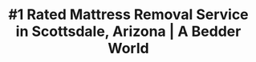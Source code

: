 ---
layout: location.njk
title: "#1 Rated Mattress Removal Service in Scottsdale, Arizona | A Bedder World"
description: "Professional mattress removal and disposal service in Scottsdale, Arizona. Desert Luxury eco-friendly disposal, next-day pickup, and competitive pricing. Call 720-263-6094 today!"
permalink: /mattress-removal/arizona/phoenix/scottsdale/
city: Scottsdale
state: Arizona
stateSlug: arizona
parentMetro: Phoenix
coordinates: 
  lat: 33.4942
  lng: -111.9261
pricing:
  startingPrice: 125
  single: 125
  queen: 125
  king: 135
  boxSpring: 30

neighborhoods: [
  {
    "name": "Old Town Scottsdale",
    "zipCodes": [
      "85251"
    ]
  },
  {
    "name": "Paradise Valley Village",
    "zipCodes": [
      "85253"
    ]
  },
  {
    "name": "McCormick Ranch",
    "zipCodes": [
      "85258"
    ]
  },
  {
    "name": "Desert Ridge",
    "zipCodes": [
      "85254"
    ]
  },
  {
    "name": "Troon North",
    "zipCodes": [
      "85262"
    ]
  },
  {
    "name": "DC Ranch",
    "zipCodes": [
      "85262"
    ]
  },
  {
    "name": "McDowell Mountain Ranch",
    "zipCodes": [
      "85255"
    ]
  },
  {
    "name": "Scottsdale Airpark",
    "zipCodes": [
      "85260"
    ]
  },
  {
    "name": "South Scottsdale",
    "zipCodes": [
      "85250"
    ]
  },
  {
    "name": "Gainey Ranch",
    "zipCodes": [
      "85258"
    ]
  },
  {
    "name": "Kierland Commons",
    "zipCodes": [
      "85254"
    ]
  },
  {
    "name": "North Scottsdale",
    "zipCodes": [
      "85262"
    ]
  },
  {
    "name": "Pinnacle Peak",
    "zipCodes": [
      "85255"
    ]
  },
  {
    "name": "Carefree Highway Corridor",
    "zipCodes": [
      "85259"
    ]
  },
  {
    "name": "Fountain Hills Border",
    "zipCodes": [
      "85260"
    ]
  },
  {
    "name": "Ranch at Grayhawk",
    "zipCodes": [
      "85255"
    ]
  }
]
zipCodes: [
  "85250",
  "85251", 
  "85253",
  "85254",
  "85255",
  "85257",
  "85258",
  "85259",
  "85260",
  "85262"
]
recyclingPartners: [
  "City of Scottsdale Solid Waste Services",
  "Republic Services North Valley",
  "Waste Management Scottsdale",
  "Desert Pride Disposal"
]
localRegulations: "Scottsdale provides comprehensive solid waste management services including weekly trash collection and recycling programs. The city maintains high environmental standards appropriate for its luxury community status and coordinates with resort properties and upscale developments for specialized bulk item collection services."
nearbyCities: [
  {
    "name": "Phoenix",
    "slug": "phoenix",
    "distance": 15,
    "isSuburb": false
  },
  {
    "name": "Tempe",
    "slug": "tempe",
    "distance": 12,
    "isSuburb": true
  },
  {
    "name": "Mesa",
    "slug": "mesa",
    "distance": 18,
    "isSuburb": true
  },
  {
    "name": "Paradise Valley",
    "slug": "paradise-valley",
    "distance": 8,
    "isSuburb": false
  },
  {
    "name": "Fountain Hills",
    "slug": "fountain-hills",
    "distance": 12,
    "isSuburb": false
  },
  {
    "name": "Cave Creek",
    "slug": "cave-creek",
    "distance": 15,
    "isSuburb": false
  }
]

pageContent:
  heroDescription: "#1 rated mattress removal service in Scottsdale, Arizona. Professional pickup  We handle everything from Old Town condos to North Scottsdale estates and resort properties. Serving 16+ neighborhoods throughout Arizona's premier desert destination with full municipal compliance."
  aboutService: "Scottsdale's specialized mattress removal and environmental disposal experts, serving Arizona's premier desert destination and world-renowned resort community with professional service standards. From the vibrant Old Town entertainment district with its renowned galleries and nightlife to exclusive North Scottsdale estate communities like Troon North and DC Ranch, we deliver professional mattress collection across 16+ prestigious neighborhoods throughout Scottsdale's affluent 241,000+ residents, maintaining strict compliance with city environmental regulations and upscale community expectations. Our Scottsdale team understands the distinctive character of Arizona's desert capital - from coordinating with world-class resorts, spas, and championship golf courses to navigating the sophisticated expectations of gated communities, art collectors, and affluent residents who've made Scottsdale a top relocation destination. Through partnerships with City of Scottsdale Solid Waste Services and premium waste management providers, we guarantee responsible processing that meets all municipal standards while supporting Scottsdale's commitment to environmental excellence and maintaining the city's reputation as the Southwest's premier lifestyle destination."
  serviceAreasIntro: "We provide comprehensive mattress pickup services throughout the greater Scottsdale area, covering all major neighborhoods from the arts district to the upscale estates:"
  regulationsCompliance: "Our service ensures full compliance with Scottsdale's solid waste management standards and upscale community environmental requirements, providing proper documentation for your records and handling all required disposal preparation steps for both residential estates and resort properties."
  environmentalImpact: "Each Scottsdale mattress collection supports Arizona's premier desert destination's commitment to environmental sustainability and desert conservation excellence. Working alongside City of Scottsdale Solid Waste Services and certified recycling partners, we've successfully diverted substantial volumes of mattress materials away from Arizona landfills. Recovered components include steel spring systems, foam materials, cotton fabric layers, and hardwood frame structures - materials processed responsibly to minimize ecological impact while supporting Scottsdale's leadership role in environmental stewardship that protects the pristine Sonoran Desert landscape and maintains the city's world-class reputation for sustainable living."
  howItWorksScheduling: "Next-day slots available throughout Scottsdale and surrounding upscale communities. We'll confirm via text message and coordinate any special access requirements for gated estates, resort properties, or exclusive community protocols."
  howItWorksService: "Our fully licensed and insured Scottsdale crew handles complete mattress extraction from any location on your property, manages all city compliance requirements, and expertly navigates the unique characteristics of Arizona's premier desert destination including estate property protocols, resort coordination, and upscale community standards."
  howItWorksDisposal: "Your mattress is processed through City of Scottsdale Solid Waste Services, premium recycling facilities, or certified waste management partners for responsible material recovery and environmental protection."
  sidebarStats:
    mattressesRemoved: "7,398"

reviews:
  count: 341
  featured: [
  {
    "text": "We needed mattress removal from our master bedroom and weren't sure about timing with our busy schedule. A Bedder World's team arrived exactly when promised, handled the pickup professionally, and completed everything in under 20 minutes. The crew was discreet and respectful throughout the process.",
    "author": "Elizabeth R.",
    "neighborhood": "Troon North"
  },
  {
    "text": "Our business needed mattress removal from our upstairs loft space, and timing was critical with our upcoming event. A Bedder World worked around our schedule perfectly and their team was incredibly careful navigating around our displays and equipment. Excellent coordination and professionalism!",
    "author": "David M.",
    "neighborhood": "Old Town Scottsdale"
  },
  {
    "text": "When we upgraded our master suite furniture, we needed our king mattress and box spring removed quickly. A Bedder World's team was punctual, professional, and handled everything carefully including navigating our curved staircase. Great communication and service from start to finish!",
    "author": "Carol and James T.",
    "neighborhood": "McCormick Ranch"
  }
]
faqs: [
  {
    "question": "Do you serve gated communities like Troon North and DC Ranch?",
    "answer": "Yes! We regularly serve gated communities throughout Scottsdale including Troon North, DC Ranch, McDowell Mountain Ranch, and other exclusive neighborhoods. Our team understands security protocols and coordinates seamlessly with community management."
  },
  {
    "question": "How quickly can you pick up mattresses in Scottsdale?",
    "answer": "We offer next-day pickup slots throughout Scottsdale. Once scheduled, we'll confirm via text message and provide a specific pickup window. Most Scottsdale removals are completed within 24-48 hours of your initial request."
  },
  {
    "question": "What does your Scottsdale mattress removal service include?",
    "answer": "Complete mattress and box spring removal from any location in your home, loading, transportation, and environmentally responsible disposal. Our service includes all labor and cleanup - the quoted price covers everything with no hidden fees."
  },
  {
    "question": "Can you remove mattresses from upstairs bedrooms?",
    "answer": "Absolutely! We handle mattress removal from any floor including upstairs bedrooms, lofts, and basement areas. Our crew comes equipped to safely navigate stairs, tight turns, and narrow hallways at no additional charge."
  },
  {
    "question": "Do you charge extra fees beyond the quoted price?",
    "answer": "No hidden fees! Our quoted price covers complete removal service including pickup, loading, transportation, and disposal. We only charge extra for extreme access situations requiring special equipment, which we'd discuss upfront."
  },
  {
    "question": "Do you offer weekend mattress pickup in Scottsdale?",
    "answer": "Yes! We provide weekend pickup slots to accommodate various schedules. Weekend appointments are popular in Scottsdale, so we recommend booking a few days in advance to secure your preferred time slot."
  },
  {
    "question": "Can you remove multiple mattresses at once?",
    "answer": "Definitely! We can handle multiple mattresses, box springs, and other bedroom furniture in a single visit. This is often more cost-effective than separate trips. Just specify quantities when booking your pickup."
  },
  {
    "question": "What makes your Scottsdale service different from standard waste removal companies?",
    "answer": "We specialize exclusively in mattress removal with dedicated crews, proper equipment, and environmentally responsible disposal methods. Unlike general waste companies, we understand mattress-specific logistics and provide next-day convenience with professional service standards that Scottsdale residents expect."
  }
]
---